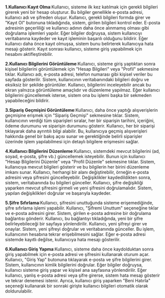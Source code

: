 # 

**1.Kullanıcı Kayıt Olma**:Kullanıcı, sisteme ilk kez katılmak için gerekli bilgileri girerek yeni bir hesap oluşturur. Bu bilgiler genellikle e-posta adresi, kullanıcı adı ve şifreden oluşur. Kullanıcı, gerekli bilgileri formda girer ve "Kayıt Ol" butonuna tıkladığında, sistem, girilen bilgileri kontrol eder. E-posta adresinin geçerliliği ve kullanıcı adının daha önce alınmamış olması gibi doğrulama işlemleri yapılır. Eğer bilgiler doğruysa, sistem kullanıcıyı veritabanına kaydeder ve kayıt işleminin başarılı olduğunu bildirir. Eğer kullanıcı daha önce kayıt olmuşsa, sistem bunu belirterek kullanıcıya hata mesajı gösterir. Kayıt sonrası kullanıcı, sisteme giriş yapabilmek için hesabını aktifleştirebilir.

**2.Kullanıcı Bilgilerini Görüntüleme**:Kullanıcı, sisteme giriş yaptıktan sonra kişisel bilgilerini görüntülemek için "Hesap Bilgileri" veya "Profil" sekmesine tıklar. Kullanıcı adı, e-posta adresi, telefon numarası gibi kişisel veriler bu sayfada gösterilir. Sistem, kullanıcının veritabanındaki bilgileri doğru ve eksiksiz bir şekilde görüntüler. Kullanıcı, bilgilerini inceleyebilir ancak bu ekran yalnızca görüntüleme amaçlıdır ve düzenleme yapılmaz. Eğer kullanıcı bilgilerini güncellemek isterse, sistem ona bu işlemi başka bir sekmeden yapabileceğini bildirir.

**3.Sipariş Geçmişini Görüntüleme**:Kullanıcı, daha önce yaptığı alışverişlerin geçmişine erişmek için "Sipariş Geçmişi" sekmesine tıklar. Sistem, kullanıcının verdiği tüm siparişleri sıralar, her bir siparişin tarihini, içeriğini, ödeme durumunu ve siparişin durumunu gösterir. Kullanıcı, her bir siparişi tıklayarak daha ayrıntılı bilgi alabilir. Bu, kullanıcıya geçmiş alışverişleri hakkında genel bir bakış açısı sunar ve gerektiğinde belirli siparişler üzerinde işlem yapılabilmesi için detaylı bilgilere erişmesini sağlar.

**4.Kullanıcı Bilgilerini Düzenleme**:Kullanıcı, sistemdeki mevcut bilgilerini (ad, soyad, e-posta, şifre vb.) güncellemek isteyebilir. Bunun için kullanıcı "Hesap Bilgilerini Düzenle" veya "Profil Düzenle" sekmesine tıklar. Sistem, kullanıcıya mevcut bilgileri gösterir ve bu bilgilerin her birini düzenleme imkanı sunar. Kullanıcı, herhangi bir alanı değiştirebilir, örneğin e-posta adresini veya şifresini güncelleyebilir. Değişiklikler kaydedildikten sonra, sistem, veritabanında bu bilgileri günceller. Kullanıcı, şifre değişikliği yaparken mevcut şifresini girmeli ve yeni şifresini doğrulamalıdır. Sistem, yapılan değişiklikleri doğrular ve başarıyla kaydeder.

**5.Şifre Sıfırlama**:Kullanıcı, şifresini unuttuğunda sisteme erişemediğinde, şifre sıfırlama işlemi yapabilir. Kullanıcı, "Şifremi Unuttum" seçeneğine tıklar ve e-posta adresini girer. Sistem, girilen e-posta adresine bir doğrulama bağlantısı gönderir. Kullanıcı, bu bağlantıyı tıkladığında, yeni bir şifre belirleyebileceği bir sayfaya yönlendirilir. Kullanıcı, yeni şifreyi girer ve onaylar. Sistem, yeni şifreyi doğrular ve veritabanında günceller. Bu işlem, kullanıcının hesabına tekrar erişebilmesini sağlar. Eğer e-posta adresi sistemde kayıtlı değilse, kullanıcıya hata mesajı gösterilir.

**6.Kullanıcı Giriş Yapma**:Kullanıcı, sisteme daha önce kaydolduktan sonra giriş yapabilmek için e-posta adresi ve şifresini kullanarak oturum açar. Kullanıcı, "Giriş Yap" butonuna tıklayarak e-posta ve şifre bilgilerini girer. Sistem, kullanıcının kimlik bilgilerini doğrular. Eğer bilgiler doğruysa, kullanıcı sisteme giriş yapar ve kişisel ana sayfasına yönlendirilir. Eğer kullanıcı, yanlış e-posta adresi veya şifre girerse, sistem hata mesajı gösterir ve tekrar denemesi istenir. Ayrıca, kullanıcı giriş yaparken "Beni Hatırla" seçeneği kullanarak bir sonraki girişte kullanıcı bilgileri otomatik olarak doldurulabilir.

